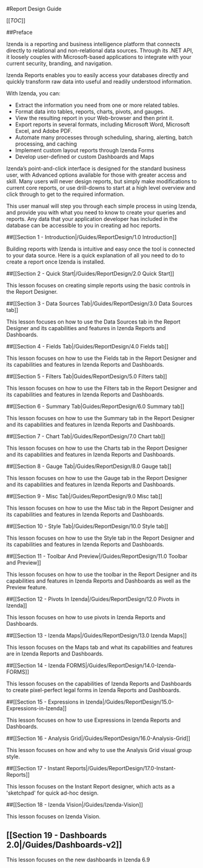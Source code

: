 #Report Design Guide

[[_TOC_]]

##Preface

Izenda is a reporting and business intelligence platform that connects directly to relational and non-relational data sources.  Through its .NET API, it loosely couples with Microsoft-based applications to integrate with your current security, branding, and navigation.

Izenda Reports enables you to easily access your databases directly and quickly transform raw data into useful and readily understood information. 

With Izenda, you can: 

* Extract the information you need from one or more related tables. 
* Format data into tables, reports, charts, pivots, and gauges. 
* View the resulting report in your Web-browser and then print it. 
* Export reports in several formats, including Microsoft Word, Microsoft Excel, and Adobe PDF.
* Automate many processes through scheduling, sharing, alerting, batch processing, and caching
* Implement custom layout reports through Izenda Forms
* Develop user-defined or custom Dashboards and Maps

Izenda’s point-and-click interface is designed for the standard business user, with Advanced options available for those with greater access and skill.  Many users will never design reports, but simply make modifications to current core reports, or use drill-downs to start at a high level overview and click through to get to the required information.  

This user manual will step you through each simple process in using Izenda, and provide you with what you need to know to create your queries and reports. Any data that your application developer has included in the database can be accessible to you in creating ad hoc reports.

##[[Section 1 - Introduction|/Guides/ReportDesign/1.0 Introduction]]

Building reports with Izenda is intuitive and easy once the tool is connected to your data source. Here is a quick explanation of all  you need to do to create a report once Izenda is installed.

##[[Section 2 - Quick Start|/Guides/ReportDesign/2.0 Quick Start]]

This lesson focuses on creating simple reports using the basic controls in the Report Designer.

##[[Section 3 - Data Sources Tab|/Guides/ReportDesign/3.0 Data Sources tab]]

This lesson focuses on how to use the Data Sources tab in the Report Designer and its capabilities and features in Izenda Reports and Dashboards.

##[[Section 4 - Fields Tab|/Guides/ReportDesign/4.0 Fields tab]]

This lesson focuses on how to use the Fields tab in the Report Designer and its capabilities and features in Izenda Reports and Dashboards.

##[[Section 5 - Filters Tab|Guides/ReportDesign/5.0 Filters tab]]

This lesson focuses on how to use the Filters tab in the Report Designer and its capabilities and features in Izenda Reports and Dashboards.

##[[Section 6 - Summary Tab|Guides/ReportDesign/6.0 Summary tab]]

This lesson focuses on how to use the Summary tab in the Report Designer and its capabilities and features in Izenda Reports and Dashboards.

##[[Section 7 - Chart Tab|/Guides/ReportDesign/7.0 Chart tab]]

This lesson focuses on how to use the Charts tab in the Report Designer and its capabilities and features in Izenda Reports and Dashboards.

##[[Section 8 - Gauge Tab|/Guides/ReportDesign/8.0 Gauge tab]]

This lesson focuses on how to use the Gauge tab in the Report Designer and its capabilities and features in Izenda Reports and Dashboards.

##[[Section 9 - Misc Tab|/Guides/ReportDesign/9.0 Misc tab]]

This lesson focuses on how to use the Misc tab in the Report Designer and its capabilities and features in Izenda Reports and Dashboards.

##[[Section 10 - Style Tab|/Guides/ReportDesign/10.0 Style tab]]

This lesson focuses on how to use the Style tab in the Report Designer and its capabilities and features in Izenda Reports and Dashboards.

##[[Section 11 - Toolbar And Preview|/Guides/ReportDesign/11.0 Toolbar and Preview]]

This lesson focuses on how to use the toolbar in the Report Designer and its capabilities and features in Izenda Reports and Dashboards as well as the Preview feature.

##[[Section 12 - Pivots In Izenda|/Guides/ReportDesign/12.0 Pivots in Izenda]]

This lesson focuses on how to use pivots in Izenda Reports and Dashboards.

##[[Section 13 - Izenda Maps|/Guides/ReportDesign/13.0 Izenda Maps]]

This lesson focuses on the Maps tab and what its capabilities and features are in Izenda Reports and Dashboards.

##[[Section 14 - Izenda FORMS|/Guides/ReportDesign/14.0-Izenda-FORMS]]

This lesson focuses on the capabilities of Izenda Reports and Dashboards to create pixel-perfect legal forms in Izenda Reports and Dashboards.

##[[Section 15 - Expressions in Izenda|/Guides/ReportDesign/15.0-Expressions-in-Izenda]]

This lesson focuses on how to use Expressions in Izenda Reports and Dashboards.

##[[Section 16 - Analysis Grid|/Guides/ReportDesign/16.0-Analysis-Grid]]

This lesson focuses on how and why to use the Analysis Grid visual group style.

##[[Section 17 - Instant Reports|/Guides/ReportDesign/17.0-Instant-Reports]]

This lesson focuses on the Instant Report designer, which acts as a 'sketchpad' for quick ad-hoc design.

##[[Section 18 - Izenda Vision|/Guides/Izenda-Vision]]

This lesson focuses on Izenda Vision.

## [[Section 19 - Dashboards 2.0|/Guides/Dashboards-v2]]

This lesson focuses on the new dashboards in Izenda 6.9